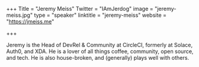 +++
Title = "Jeremy Meiss"
Twitter = "IAmJerdog"
image = "jeremy-meiss.jpg"
type = "speaker"
linktitle = "jeremy-meiss"
website = "https://jmeiss.me"

+++

Jeremy is the Head of DevRel & Community at CircleCI, formerly at Solace, Auth0, and XDA. He is a lover of all things coffee, community, open source, and tech. He is also house-broken, and (generally) plays well with others.
